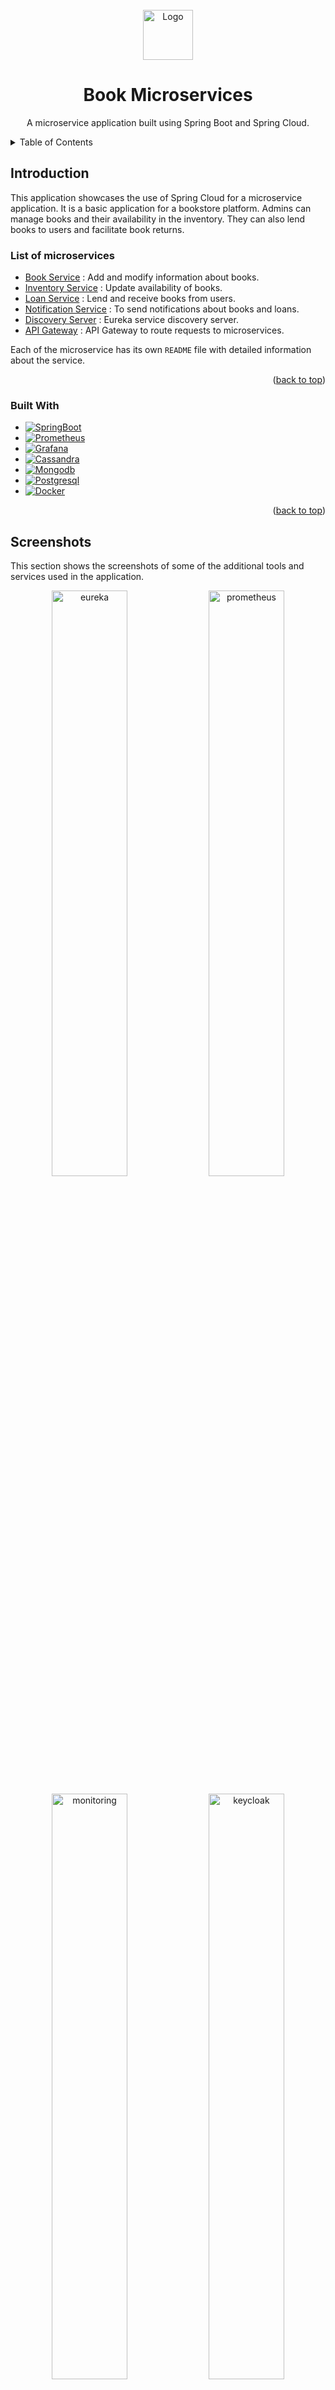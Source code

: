 <br />
<div align="center" id="readme-top">
    
<a href="https://github.com/othneildrew/Best-README-Template">
    <img src="https://ucarecdn.com/96843f63-58bd-451e-8d6b-e42e599c6fd8/logo.png" alt="Logo" width="80" height="80">
  </a>

  <h1 align="center">Book Microservices</h1>

  <p align="center">
    A microservice application built using Spring Boot and Spring Cloud.
    <br />
  </p>
</div>



<details>
  <summary>Table of Contents</summary>
  <ol>
    <li>
      <a href="#introduction">Introduction</a>
      <ul>
        <li><a href="#list-of-microservices">List of microservices</a></li>
      </ul>
      <ul>
        <li><a href="#built-with">Built With</a></li>
      </ul>
    </li>
    <li>
      <a href="#getting-started">Getting Started</a>
      <ul>
        <li><a href="#prerequisites">Prerequisites</a></li>
        <li><a href="#installation">Installation</a></li>
      </ul>
    </li>
    <li><a href="#services-ports">Services Ports</a>
    </li>
    <li><a href="#usage">Usage</a>
    <ul>
          <li><a href="#book-service">Book Service</a></li>
            <li><a href="#inventory-service">Inventory Service</a></li>
            <li><a href="#loan-service">Loan Service</a></li>
    </ul>
    </li>
    <li><a href="#roadmap">Roadmap</a></li>
    <li><a href="#contributing">Contributing</a></li>
  </ol>
</details>



## Introduction


This application showcases the use of Spring Cloud for a microservice application. It is a basic application for a bookstore platform. Admins can manage books and their availability in the inventory. They can also lend books to users and facilitate book returns.

### List of microservices
* [Book Service](https://github.com/Ratnesh2003/book-microservices/tree/master/book-service) : Add and modify information about books.
* [Inventory Service](https://github.com/Ratnesh2003/book-microservices/tree/master/inventory-service) : Update availability of books.
* [Loan Service](https://github.com/Ratnesh2003/book-microservices/tree/master/loan-service) : Lend and receive books from users.
* [Notification Service](https://github.com/Ratnesh2003/book-microservices/tree/master/notification-service) : To send notifications about books and loans.
* [Discovery Server](https://github.com/Ratnesh2003/book-microservices/tree/master/discovery-server) : Eureka service discovery server.
* [API Gateway](https://github.com/Ratnesh2003/book-microservices/tree/master/api-gateway) : API Gateway to route requests to microservices.

Each of the microservice has its own `README` file with detailed information about the service.

<p align="right">(<a href="#readme-top">back to top</a>)</p>



### Built With


* [![SpringBoot][SpringBoot]][SpringBoot-url]
* [![Prometheus][Prometheus]][Prometheus-url]
* [![Grafana][Grafana]][Grafana-url]
* [![Cassandra][Cassandra]][Cassandra-url]
* [![Mongodb][Mongodb]][Mongodb-url]
* [![Postgresql][Postgresql]][Postgresql-url]
* [![Docker][Docker]][Docker-url]

<p align="right">(<a href="#readme-top">back to top</a>)</p>


## Screenshots
This section shows the screenshots of some of the additional tools and services used in the application.

<p align="center">
    <img src="https://ucarecdn.com/a709095a-dac6-4da7-8251-05da0dace471/eureka.png" alt="eureka" width="49%">
    <img src="https://ucarecdn.com/994efa6a-5c7e-4061-9d12-94cee99d5fe2/prometheus.png" alt="prometheus" width="49%">
</p>
<p align="center">
    <img src="https://ucarecdn.com/64b5c4ca-9fef-47cd-af8d-c63b2161f5fb/prometheus_2.png" alt="monitoring" width="49%">
    <img src="https://ucarecdn.com/bd65905e-c9da-4a95-a92c-33ffd340b77c/keycloak.png" alt="keycloak" width="49%">
</p>
<p align="center">
    <img src="https://ucarecdn.com/a262aef3-37e9-4d93-81ef-e0722e053faa/zipkin.png" alt="zipkin" width="49%">
    <img src="https://ucarecdn.com/cd5ffda3-73a6-4538-a1c9-58545483ec23/zipkin_tracing.png" alt="tracing" width="49%">
</p>

<p align="right">(<a href="#readme-top">back to top</a>)</p>




## Getting Started


### Prerequisites

* [Java 17+](https://www.oracle.com/java/technologies/javase/jdk17-archive-downloads.html)
* [Docker](https://www.docker.com/)

### Installation

- Make a copy of the `.env.example` file and rename it to `.env`. Fill in the environment variables in the file.

    ```sh
  cp .env.example .env
  ```
- Run the following command to run the docker-compose file.

    ```sh
  docker-compose up -d
  ```
- Now you can start each of the microservice using the following command inside each of the microservice directory.

    ```sh
  ./mvnw spring-boot:run
  ```

<p align="right">(<a href="#readme-top">back to top</a>)</p>

## Services Ports

- Microservices:
    * `Book Service` : 8282
    * `Inventory Service` : 8383
    * `Loan Service` : 8484
    * `Notification Service` : 8585
    * `Discovery Server` : 8761
    * `API Gateway` : 8080
    * `Apache Kafka`: 9092
<br/><br/>
- Metrics and Monitoring:
    * `Keycloak` : 8181
    * `Zipkin` : 9411
    * `Prometheus` : 9090
    * `Grafana` : 3000
<br/><br/>
- Databases:
    * `Cassandra` : 9042
    * `MongoDB` : 27017
    * `PostgreSQL` : 5432




## Usage

This section shows how to use the services provided by the application.

### Book Service
This service is used to manage books. Admins can add, modify and delete books from the database. The service uses `MongoDB` as the database.
<br/>
_Complete documentation [here](https://github.com/Ratnesh2003/book-microservices/tree/master/book-service)._


### Inventory Service
This service is used to manage the availability of books. Admins can update the availability of books in the inventory. The service uses `PostgreSQL` as the database.
<br/>
_Complete documentation [here](https://github.com/Ratnesh2003/book-microservices/tree/master/inventory-service)._

### Loan Service
This service is used to lend and receive books from users. Admins can lend books to users and receive books from users. The service uses `Cassandra` as the database.
<br/>
_Complete documentation [here](https://github.com/Ratnesh2003/book-microservices/tree/master/loan-service)._

<p align="right">(<a href="#readme-top">back to top</a>)</p>

## Roadmap

- [x] Add documentation for each of the microservices.
- [ ] Add gmail smtp server for sending emails in notification service.
- [ ] Add redis for caching and improving performance.
- [ ] Add rate limiting for the API Gateway.
- [ ] Add more events for the notification service.

<p align="right">(<a href="#readme-top">back to top</a>)</p>




## Contributing

If you have a suggestion that would make this better, please fork the repo and create a pull request. You can also simply open an issue with the`enhancement`tag.

1. Fork the Project
2. Create your Feature Branch <br/>
`git checkout -b feature/new_feature`
3. Commit your Changes <br/>
`git commit -m 'Add new_feature'`
4. Push to the Branch <br/>
`git push origin feature/new_feature`
5. Open a Pull Request

<p align="right">(<a href="#readme-top">back to top</a>)</p>







[SpringBoot]: https://img.shields.io/badge/Spring%20Boot-6DB33F?style=for-the-badge&logo=Spring&logoColor=white
[SpringBoot-url]: https://nextjs.org/
[ApacheKafka.js]: https://img.shields.io/badge/Apache%20Kafka-000?style=for-the-badge&logo=apachekafka
[React-url]: https://reactjs.org/
[Prometheus]: https://img.shields.io/badge/Prometheus-grey?style=for-the-badge&logo=prometheus
[Prometheus-url]: https://vuejs.org/
[Grafana]: https://img.shields.io/badge/Grafana-black?style=for-the-badge&logo=grafana
[Grafana-url]: https://angular.io/
[Cassandra]: https://img.shields.io/badge/Apache%20Cassandra-white?style=for-the-badge&logo=apachecassandra
[Cassandra-url]: https://svelte.dev/
[Mongodb]: https://img.shields.io/badge/MongoDB-black?style=for-the-badge&logo=mongodb
[Mongodb-url]: https://laravel.com
[Postgresql]: https://img.shields.io/badge/postgresql-white?style=for-the-badge&logo=postgresql&logoColor=blue
[Postgresql-url]: https://getbootstrap.com
[Docker]: https://img.shields.io/badge/docker-blue?style=for-the-badge&logo=docker&logoColor=white
[Docker-url]: https://jquery.com 

<!--
https://ibb.co/BLd5ZqS
https://ibb.co/J5h4GMK
https://ibb.co/yB4HdHK
https://ibb.co/fdR4hWY
https://ibb.co/9VNKd6x
https://ibb.co/njk3F7h
https://ibb.co/8z3pPvv
https://ibb.co/YtJ8wdN
https://ibb.co/K0t8T74
https://ibb.co/86H8XBw
https://ibb.co/7SDRgRM
https://ibb.co/W0XjS1F
https://ibb.co/hV09jcG
https://ibb.co/5XQqgv6
https://ibb.co/DtzHfCs
-->
